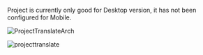Project is currently only good for Desktop version, it has not been configured for Mobile.

![ProjectTranslateArch](https://github.com/SolemnDave/Project-Translate/assets/95494490/fe4899ef-f731-481b-b5c1-989b3078f64f)

![projecttranslate](https://github.com/SolemnDave/Project-Translate/assets/95494490/1f2270e2-b32c-43a0-814c-5f1da0beedfa)
